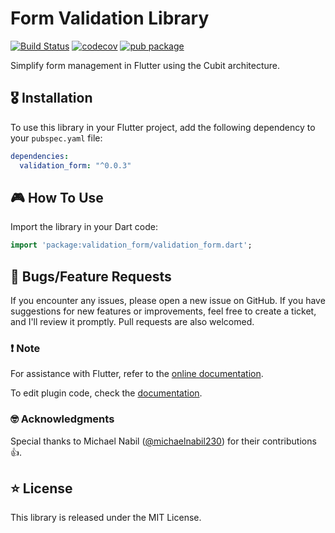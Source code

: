 # Form Validation Library

[![Build Status](https://github.com/michaelnabil230/flutter_validation_form/actions/workflows/main.yaml/badge.svg)](https://github.com/michaelnabil230/flutter_validation_form/actions/workflows/main.yaml) [![codecov](https://codecov.io/gh/michaelnabil230/flutter_validation_form/branch/master/graph/badge.svg)](https://codecov.io/gh/michaelnabil230/flutter_validation_form) [![pub package](https://img.shields.io/pub/v/validation_form.svg)](https://pub.dartlang.org/packages/validation_form)

Simplify form management in Flutter using the Cubit architecture.

## 🎖 Installation

To use this library in your Flutter project, add the following dependency to your `pubspec.yaml` file:

```yaml
dependencies:
  validation_form: "^0.0.3"
```

## 🎮 How To Use

Import the library in your Dart code:

```dart
import 'package:validation_form/validation_form.dart';
```

## 🐛 Bugs/Feature Requests

If you encounter any issues, please open a new issue on GitHub. If you have suggestions for new features or improvements, feel free to create a ticket, and I'll review it promptly. Pull requests are also welcomed.

### ❗️ Note

For assistance with Flutter, refer to the [online documentation](https://flutter.io/).

To edit plugin code, check the [documentation](https://flutter.io/platform-plugins/#edit-code).

### 🤓 Acknowledgments

Special thanks to Michael Nabil ([@michaelnabil230](https://github.com/michaelnabil230)) for their contributions 👍.

## ⭐️ License

This library is released under the MIT License.
